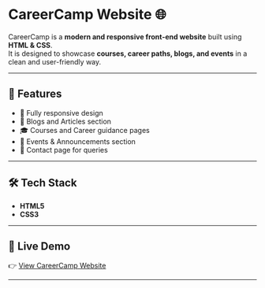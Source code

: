 # CareerCamp Website 🌐

CareerCamp is a **modern and responsive front-end website** built using **HTML & CSS**.  
It is designed to showcase **courses, career paths, blogs, and events** in a clean and user-friendly way.  

---

## 🚀 Features
- 📱 Fully responsive design  
- 📝 Blogs and Articles section  
- 🎓 Courses and Career guidance pages  
- 🎉 Events & Announcements section  
- 📩 Contact page for queries  

---

## 🛠️ Tech Stack
- **HTML5**  
- **CSS3**  

---

## 🔗 Live Demo
👉 [View CareerCamp Website](https://atulispro1.github.io/Career--Camp/)  

---

